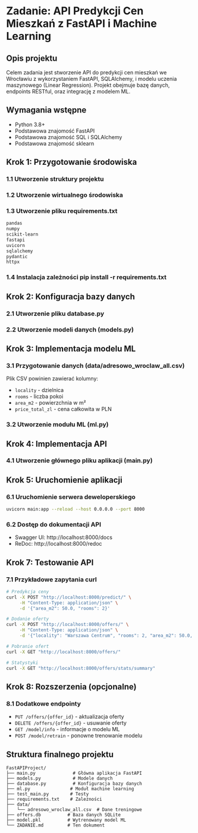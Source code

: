 # Zadanie: API Predykcji Cen Mieszkań z FastAPI i Machine Learning

## Opis projektu
Celem zadania jest stworzenie API do predykcji cen mieszkań we Wrocławiu z wykorzystaniem FastAPI, SQLAlchemy, i modelu uczenia maszynowego (Linear Regression). Projekt obejmuje bazę danych, endpoints RESTful, oraz integrację z modelem ML.

## Wymagania wstępne
- Python 3.8+
- Podstawowa znajomość FastAPI
- Podstawowa znajomość SQL i SQLAlchemy
- Podstawowa znajomość sklearn

## Krok 1: Przygotowanie środowiska

### 1.1 Utworzenie struktury projektu

### 1.2 Utworzenie wirtualnego środowiska

### 1.3 Utworzenie pliku requirements.txt
```txt
pandas
numpy
scikit-learn
fastapi
uvicorn
sqlalchemy
pydantic
httpx
```

### 1.4 Instalacja zależności pip install -r requirements.txt
 

## Krok 2: Konfiguracja bazy danych

### 2.1 Utworzenie pliku database.py

### 2.2 Utworzenie modeli danych (models.py)


## Krok 3: Implementacja modelu ML

### 3.1 Przygotowanie danych (data/adresowo_wroclaw_all.csv)
Plik CSV powinien zawierać kolumny:
- `locality` - dzielnica
- `rooms` - liczba pokoi
- `area_m2` - powierzchnia w m²
- `price_total_zl` - cena całkowita w PLN

### 3.2 Utworzenie modułu ML (ml.py)

## Krok 4: Implementacja API

### 4.1 Utworzenie głównego pliku aplikacji (main.py)

## Krok 5: Uruchomienie aplikacji

### 6.1 Uruchomienie serwera deweloperskiego
```bash
uvicorn main:app --reload --host 0.0.0.0 --port 8000
```

### 6.2 Dostęp do dokumentacji API
- Swagger UI: http://localhost:8000/docs
- ReDoc: http://localhost:8000/redoc

## Krok 7: Testowanie API

### 7.1 Przykładowe zapytania curl
```bash
# Predykcja ceny
curl -X POST "http://localhost:8000/predict/" \
     -H "Content-Type: application/json" \
     -d '{"area_m2": 50.0, "rooms": 2}'

# Dodanie oferty
curl -X POST "http://localhost:8000/offers/" \
     -H "Content-Type: application/json" \
     -d '{"locality": "Warszawa Centrum", "rooms": 2, "area_m2": 50.0, "description": "Ładne mieszkanie"}'

# Pobranie ofert
curl -X GET "http://localhost:8000/offers/"

# Statystyki
curl -X GET "http://localhost:8000/offers/stats/summary"
```

## Krok 8: Rozszerzenia (opcjonalne)

### 8.1 Dodatkowe endpointy
- `PUT /offers/{offer_id}` - aktualizacja oferty
- `DELETE /offers/{offer_id}` - usuwanie oferty
- `GET /model/info` - informacje o modelu ML
- `POST /model/retrain` - ponowne trenowanie modelu

## Struktura finalnego projektu
```
FastAPIProject/
├── main.py              # Główna aplikacja FastAPI
├── models.py            # Modele danych
├── database.py          # Konfiguracja bazy danych
├── ml.py               # Moduł machine learning
├── test_main.py        # Testy
├── requirements.txt    # Zależności
├── data/
│   └── adresowo_wroclaw_all.csv  # Dane treningowe
├── offers.db          # Baza danych SQLite
├── model.pkl          # Wytrenowany model ML
└── ZADANIE.md         # Ten dokument
```
